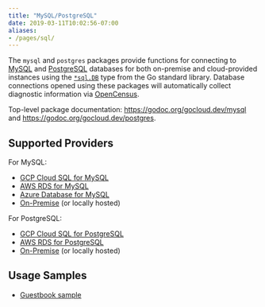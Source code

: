 ```yaml
---
title: "MySQL/PostgreSQL"
date: 2019-03-11T10:02:56-07:00
aliases:
- /pages/sql/
---
```


The `mysql` and `postgres` packages provide functions for connecting to
[MySQL][] and [PostgreSQL][] databases for both on-premise and cloud-provided
instances using the [`*sql.DB`][] type from the Go standard library. Database
connections opened using these packages will automatically collect diagnostic
information via [OpenCensus][].

<!--more-->

Top-level package documentation: https://godoc.org/gocloud.dev/mysql and
https://godoc.org/gocloud.dev/postgres.

[`*sql.DB`]: https://godoc.org/database/sql#DB
[MySQL]: https://www.mysql.com/
[OpenCensus]: https://opencensus.io/
[PostgreSQL]: https://www.postgresql.org/

## Supported Providers

For MySQL:

* [GCP Cloud SQL for MySQL](https://godoc.org/gocloud.dev/mysql/gcpmysql)
* [AWS RDS for MySQL](https://godoc.org/gocloud.dev/mysql/awsmysql)
* [Azure Database for MySQL](https://godoc.org/gocloud.dev/mysql/azuremysql)
* [On-Premise](https://godoc.org/gocloud.dev/mysql) (or locally hosted)

For PostgreSQL:

* [GCP Cloud SQL for PostgreSQL](https://godoc.org/gocloud.dev/postgres/gcppostgres)
* [AWS RDS for PostgreSQL](https://godoc.org/gocloud.dev/postgres/awspostgres)
* [On-Premise](https://godoc.org/gocloud.dev/postgres) (or locally hosted)

## Usage Samples

* [Guestbook
  sample](https://github.com/google/go-cloud/tree/master/samples/guestbook)

